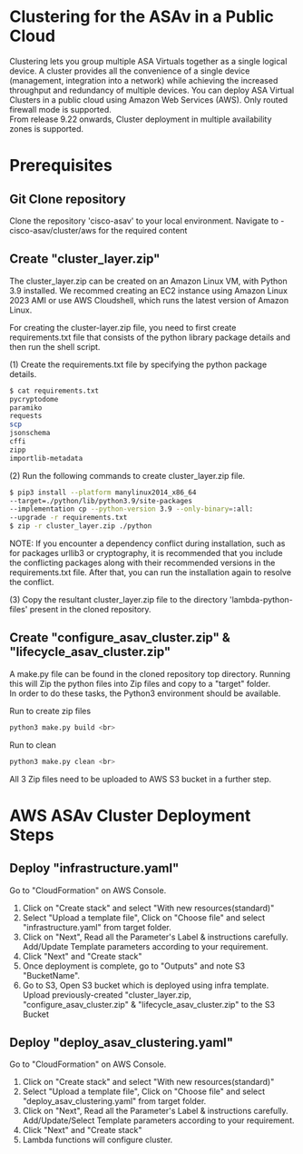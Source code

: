 # Clustering for the ASAv in a Public Cloud
Clustering lets you group multiple ASA Virtuals together as a single logical device. A cluster provides
all the convenience of a single device (management, integration into a network) while achieving the increased
throughput and redundancy of multiple devices. You can deploy ASA Virtual Clusters in a public
cloud using Amazon Web Services (AWS). Only routed firewall mode is supported. <br>
From release 9.22 onwards, Cluster deployment in multiple availability zones is supported.

# Prerequisites <br>

## Git Clone repository
Clone the repository 'cisco-asav' to your local environment. Navigate to - cisco-asav/cluster/aws for the required content

## Create "cluster_layer.zip"
The cluster_layer.zip can be created on an Amazon Linux VM, with Python 3.9 installed. We recommed
creating an EC2 instance using Amazon Linux 2023 AMI or use AWS Cloudshell, which runs the latest version of Amazon Linux. <br>

For creating the cluster-layer.zip file, you need to first create requirements.txt file that consists of the python library package details and then run the shell script. <br>

(1) Create the requirements.txt file by specifying the python package details. <br>

```bash
$ cat requirements.txt 
pycryptodome
paramiko
requests
scp
jsonschema
cffi
zipp
importlib-metadata
```

(2) Run the following commands to create cluster_layer.zip file. <br>
```bash
$ pip3 install --platform manylinux2014_x86_64 
--target=./python/lib/python3.9/site-packages 
--implementation cp --python-version 3.9 --only-binary=:all: 
--upgrade -r requirements.txt
$ zip -r cluster_layer.zip ./python
```

NOTE: If you encounter a dependency conflict during installation,  such as for packages urllib3 or cryptography, it is recommended that you include the conflicting packages along with their recommended versions in the requirements.txt file. After that, you can run the installation again to resolve the conflict. <br>

(3) Copy the resultant cluster_layer.zip file to the directory 'lambda-python-files' present in the cloned repository. <br>

## Create "configure_asav_cluster.zip" & "lifecycle_asav_cluster.zip"
A make.py file can be found in the cloned repository top directory. Running this will Zip the python files into Zip
files and copy to a "target" folder. <br>
In order to do these tasks, the Python3 environment should be available. <br>

Run to create zip files <br>
```bash
python3 make.py build <br>
```

Run to clean <br>
```bash
python3 make.py clean <br>
```

All 3 Zip files need to be uploaded to AWS S3 bucket in a further step. <br>

# AWS ASAv Cluster Deployment Steps <br>
## Deploy "infrastructure.yaml"
Go to "CloudFormation" on AWS Console. <br>
1. Click on "Create stack" and select "With new resources(standard)" <br>
2. Select "Upload a template file", Click on "Choose file" and select "infrastructure.yaml" from target folder. <br>
3. Click on "Next", Read all the Parameter's Label & instructions carefully. Add/Update Template parameters according to your requirement. <br>
4. Click "Next" and "Create stack" <br>
5. Once deployment is complete, go to "Outputs" and note S3 "BucketName". <br>
6. Go to S3, Open S3 bucket which is deployed using infra template. Upload previously-created "cluster_layer.zip, "configure_asav_cluster.zip" & "lifecycle_asav_cluster.zip" to the S3 Bucket

## Deploy "deploy_asav_clustering.yaml"
Go to "CloudFormation" on AWS Console. <br>
1. Click on "Create stack" and select "With new resources(standard)" <br>
2. Select "Upload a template file", Click on "Choose file" and select "deploy_asav_clustering.yaml" from target folder. <br>
3. Click on "Next", Read all the Parameter's Label & instructions carefully. Add/Update/Select Template parameters according to your requirement. <br>
4. Click "Next" and "Create stack" <br>
5. Lambda functions will configure cluster.

